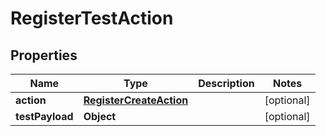 
# RegisterTestAction

## Properties
Name | Type | Description | Notes
------------ | ------------- | ------------- | -------------
**action** | [**RegisterCreateAction**](RegisterCreateAction.md) |  |  [optional]
**testPayload** | **Object** |  |  [optional]



